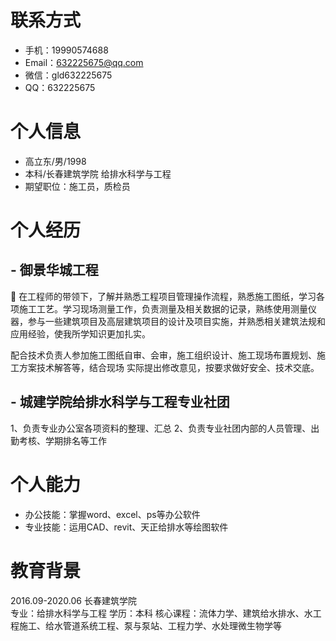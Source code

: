 
# 联系方式

- 手机：19990574688
- Email：632225675@qq.com
- 微信：gld632225675
- QQ：632225675

# 个人信息

 - 高立东/男/1998 
 - 本科/长春建筑学院 给排水科学与工程 
 - 期望职位：施工员，质检员

# 个人经历
## - 御景华城工程
  在工程师的带领下，了解并熟悉工程项目管理操作流程，熟悉施工图纸，学习各项施工工艺。学习现场测量工作，负责测量及相关数据的记录，熟练使用测量仪器，参与一些建筑项目及高层建筑项目的设计及项目实施，并熟悉相关建筑法规和应用经验，使我所学知识更加扎实。
  
  配合技术负责人参加施⼯图纸⾃审、会审，施⼯组织设计、施⼯现场布置规划、施⼯⽅案技术解答等，结合现场 实际提出修改意见，按要求做好安全、技术交底。
## - 城建学院给排水科学与工程专业社团              
1、负责专业办公室各项资料的整理、汇总
2、负责专业社团内部的人员管理、出勤考核、学期排名等工作

# 个人能力
- 办公技能：掌握word、excel、ps等办公软件
- 专业技能：运用CAD、revit、天正给排水等绘图软件

 # 教育背景
 2016.09-2020.06
长春建筑学院			
专业：给排水科学与工程	
学历：本科
核心课程：流体力学、建筑给水排水、水工程施工、给水管道系统工程、泵与泵站、工程力学、水处理微生物学等
    
